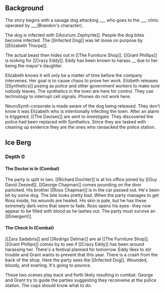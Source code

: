 ## Background
The story begins with a savage dog attacking ___ who goes to the ___ clinic operated by ___(Brandon's character).

The dog is infected with [[Azurium Zephyrite]]. People the dog bites become infected. The [[Infected Dog]] was let loose on purpose by [[Elizabeth Thorpe]].

The actual beast then hides out in [[The Furniture Shop]]. [[Grant Phillips]] is looking for [[Crazy Eddy]]. Eddy has been known to harass __ due to her being the mayor's daughter.

Elizabeth knows it will only be a matter of time before the company intervenes. Her goal is to cause chaos to prove her work. Elizbeth releases [[Synthetics]] posing as police and other government workers to make sure nobody leaves. The synthetics in the town are here for control. They use technology to interrupt cell signals. Phones do not work here.

NeuroSynth corporate is made aware of the dog being released. They don't know it was Elizabeth who is intentionally infecting the town. After an alarm is triggered, [[The Davises]] are sent to investigate. They discovered the police had been replaced with Synthetics. Since they are tasked with cleaning up evidence they are the ones who ransacked the police station.

## Ice Berg
### Depth 0
#### The Doctor is In (Combat)
The party is split in two. [[Richard Dochter]] is at his office joined by [[Guy David Zeezed]]. [[George Chapman]] comes pounding on the door panicked. His brother [[Ross Chapman]] is in the car passed out. He's been bit by some dog. The bite looks pretty bad. When the party manages to get Ross inside, his wounds are healed. His skin is pale, but he has these extremely dark veins that seem to fade. Ross opens his eyes- they now appear to be filled with blood as he lashes out. The party must survive an [[Emergent]].
#### The Check In (Combat)
[[Zara Sadabris]] and [[Rodrigo Delmar]] are at [[The Furniture Shop]]. [[Grant Phillips]] comes by to see if [[Crazy Eddy]] has been around harassing her. There's a festival planned for tomorrow. Eddy likes to stir trouble and Grant wants to prevent that this year. There is a crash from the back of the shop. Here the party sees the [[Infected Dog]]. Wounded, bloody, and snarling. It's going to pounce.

These two scenes play back and forth likely resulting in combat. George and Grant try to guide the parties suggesting they reconvene at the police station. The cops should know what to do.

